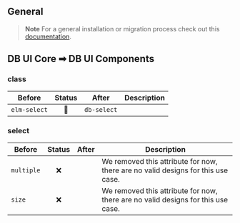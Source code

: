 ## General

> **Note**
> For a general installation or migration process check out this [documentation](https://www.npmjs.com/package/@db-ui/components).

## DB UI Core ➡ DB UI Components

### class

| Before       | Status | After       | Description |
| ------------ | :----: | ----------- | ----------- |
| `elm-select` |   🔁   | `db-select` |             |

### select

| Before     | Status | After | Description                                                                      |
| ---------- | :----: | ----- | -------------------------------------------------------------------------------- |
| `multiple` |   ❌   |       | We removed this attribute for now, there are no valid designs for this use case. |
| `size`     |   ❌   |       | We removed this attribute for now, there are no valid designs for this use case. |
